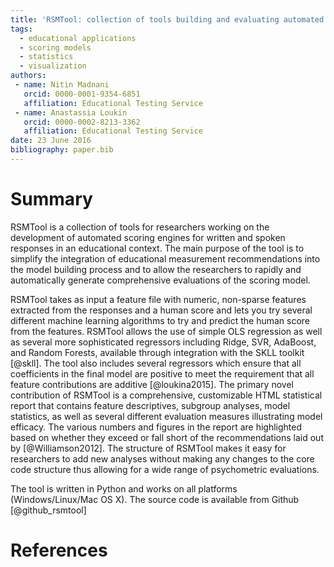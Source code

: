 ```yaml
---
title: 'RSMTool: collection of tools building and evaluating automated scoring models'
tags:
  - educational applications
  - scoring models
  - statistics
  - visualization
authors:
 - name: Nitin Madnani
   orcid: 0000-0001-9354-6851
   affiliation: Educational Testing Service
 - name: Anastassia Loukin
   orcid: 0000-0002-8213-3362
   affiliation: Educational Testing Service
date: 23 June 2016
bibliography: paper.bib
---
```


# Summary

RSMTool is a collection of tools for researchers working on the development of automated scoring engines for written and spoken responses in an educational context. The main purpose of the tool is to simplify the integration of educational measurement recommendations into the model building process and to allow the  researchers to rapidly and automatically generate comprehensive evaluations of the scoring model.

RSMTool takes as input a feature file with numeric, non-sparse features extracted from the responses and a human score and lets you try several different machine learning algorithms to try and predict the human score from the features. RSMTool allows the use of simple OLS regression as well as several more sophisticated regressors including Ridge, SVR, AdaBoost, and Random Forests, available through integration with the SKLL toolkit [@skll]. The tool also includes several regressors which ensure that all coefficients in the final model are positive to meet the requirement that all feature contributions are additive [@loukina2015]. The primary novel contribution of RSMTool is a comprehensive, customizable HTML statistical report that contains feature descriptives, subgroup analyses, model statistics, as well as several different evaluation measures illustrating model efficacy. The various numbers and figures in the report are highlighted based on whether they exceed or fall short of the recommendations laid out by [@Williamson2012]. The structure of RSMTool makes it easy for researchers to add new analyses without making any changes to the core code structure thus allowing for a wide range of psychometric evaluations. 

The tool is written in Python and works on all platforms (Windows/Linux/Mac OS X). The source code is available from Github [@github_rsmtool]

# References
